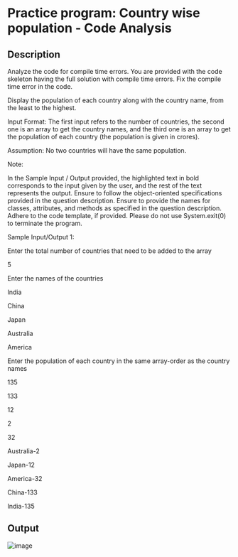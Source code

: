 # Practice program: Country wise population - Code Analysis

## Description

Analyze the code for compile time errors. You are provided with the code skeleton having the full solution with compile time errors. Fix the compile time error in the code.

Display the population of each country along with the country name, from the least to the highest.

Input Format: The first input refers to the number of countries, the second one is an array to get the country names, and the third one is an array to get the population of each country (the population is given in crores).

Assumption: No two countries will have the same population.

Note:

In the Sample Input / Output provided, the highlighted text in bold corresponds to the input given by the user, and the rest of the text represents the output.
Ensure to follow the object-oriented specifications provided in the question description.
Ensure to provide the names for classes, attributes, and methods as specified in the question description.
Adhere to the code template, if provided.
Please do not use System.exit(0) to terminate the program.


Sample Input/Output 1:

Enter the total number of countries that need to be added to the array

5

Enter the names of the countries 

India

China

Japan

Australia

America

Enter the population of each country in the same array-order as the country names

135

133

12

2

32

Australia-2

Japan-12

America-32

China-133

India-135

## Output

![image](https://github.com/Tan12d/PWC_Programming_Fundamentals-Java/assets/100254217/af6b1f04-bbb4-4451-9c26-0acd9cca3a64)
